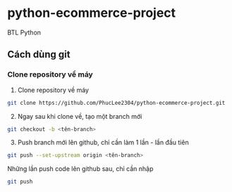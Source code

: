 # python-ecommerce-project
BTL Python


## Cách dùng git

### Clone repository về máy
1. Clone repository về máy
```bash
git clone https://github.com/PhucLee2304/python-ecommerce-project.git
```

2. Ngay sau khi clone về, tạo một branch mới

```bash
git checkout -b <tên-branch>
```

3. Push branch mới lên github, chỉ cần làm 1 lần - lần đầu tiên
```bash
git push --set-upstream origin <tên-branch>
```

Những lần push code lên github sau, chỉ cần nhập
```bash
git push
```


